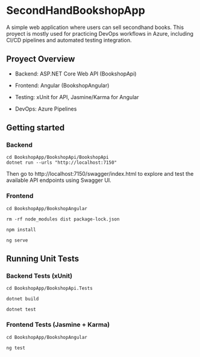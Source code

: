# SecondHandBookshopApp

A simple web application where users can sell secondhand books.
This proyect is mostly used for practicing DevOps workflows in Azure, including CI/CD pipelines and automated testing integration.

## Proyect Overview

- Backend: ASP.NET Core Web API (BookshopApi)

- Frontend: Angular (BookshopAngular)

- Testing: xUnit for API, Jasmine/Karma for Angular

- DevOps: Azure Pipelines

## Getting started

### Backend
```
cd BookshopApp/BookshopApi/BookshopApi
dotnet run --urls "http://localhost:7150"
```

Then go to http://localhost:7150/swagger/index.html to explore and test the available API endpoints using Swagger UI.

### Frontend
```
cd BookshopApp/BookshopAngular

rm -rf node_modules dist package-lock.json

npm install

ng serve
```

## Running Unit Tests

### Backend Tests (xUnit)

```
cd BookshopApp/BookshopApi.Tests

dotnet build

dotnet test
```

### Frontend Tests (Jasmine + Karma)

```
cd BookshopApp/BookshopAngular

ng test
```


